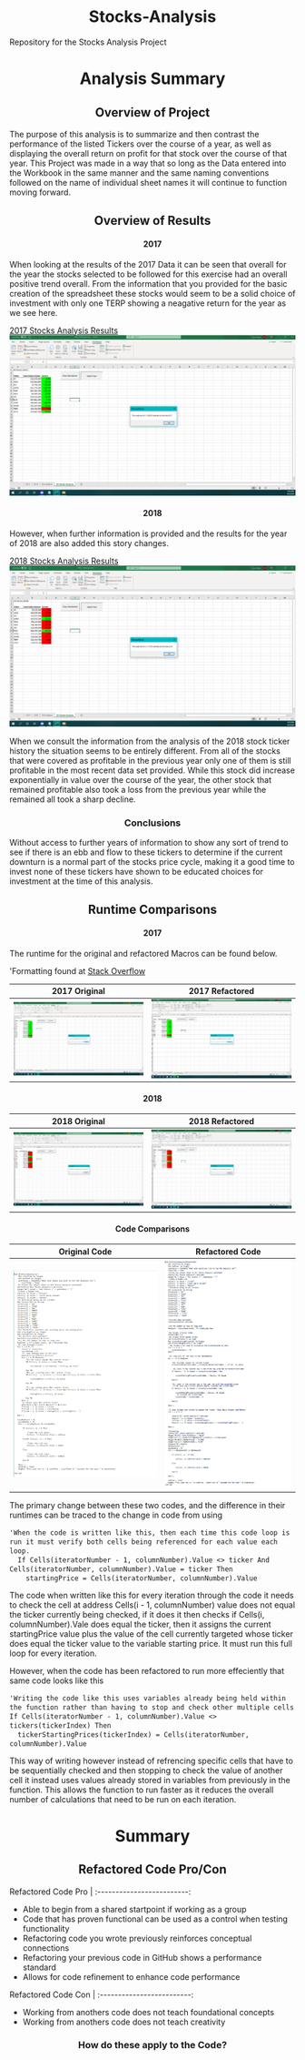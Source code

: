 # <div align="center">Stocks-Analysis</div>

Repository for the Stocks Analysis Project 

# <div align = "center">Analysis Summary</div>

## <div align = "center">Overview of Project</div>

  The purpose of this analysis is to summarize and then contrast the performance of the listed Tickers over the course of a year, as well as displaying the overall return on profit for that stock over the course of that year. This Project was made in a way that so long as the Data entered into the Workbook in the same manner and the same naming conventions followed on the name of individual sheet names it will continue to function moving forward.
  
## <div align = "center">Overview of Results</div>

#### <div align = "center">2017</div>
When looking at the results of the 2017 Data it can be seen that overall for the year the stocks selected to be followed for this exercise had an overall positive trend overall. From the information that you provided for the basic creation of the spreadsheet these stocks would seem to be a solid choice of investment with only one TERP showing a neagative return for the year as we see here. 

[2017 Stocks Analysis Results](https://github.com/CoryCMyers/Stocks-Analysis/blob/main/VBA_Challenge_2017.png) ![2017 Stocks Analysis Results](https://github.com/CoryCMyers/Stocks-Analysis/blob/main/VBA_Challenge_2017.png) 

#### <div align = "center">2018</div>

However, when further information is provided and the results for the year of 2018 are also added this story changes. 

[2018 Stocks Analysis Results](https://github.com/CoryCMyers/Stocks-Analysis/blob/main/VBA_Challenge_2018.png) ![2018 Stocks Analysis Results](https://github.com/CoryCMyers/Stocks-Analysis/blob/main/VBA_Challenge_2018.png)

When we consult the information from the analysis of the 2018 stock ticker history the situation seems to be entirely different. From all of the stocks that were covered as profitable in the previous year only one of them is still profitable in the most recent data set provided. While this stock did increase exponentially in value over the course of the year, the other stock that remained profitable also took a loss from the previous year while the remained all took a sharp decline.

### <div align = "center">Conclusions</div>

Without access to further years of information to show any sort of trend to see if there is an ebb and flow to these tickers to determine if the current downturn is a normal part of the stocks price cycle, making it a good time to invest none of these tickers have shown to be educated choices for investment at the time of this analysis.

## <div align = "center">Runtime Comparisons</div>

#### <div align = "center">2017</div>

The runtime for the original and refactored Macros can be found below.

'Formatting found at [Stack Overflow](https://stackoverflow.com/questions/24319505/how-can-one-display-images-side-by-side-in-a-github-readme-md)

2017 Original | 2017 Refactored 
:-------------------------:|:-------------------------:
![2017 Runtime Original](https://github.com/CoryCMyers/Stocks-Analysis/blob/CoryCMyers-patch-1-workingOnReadme/2017Base.PNG)  |  ![2017 Runtime Refactored](https://github.com/CoryCMyers/Stocks-Analysis/blob/main/VBA_Challenge_2017.png)

#### <div align = "center">2018</div>

2018 Original             |  2018 Refactored
:-------------------------:|:-------------------------:
![2018 Runtime Original](https://github.com/CoryCMyers/Stocks-Analysis/blob/CoryCMyers-patch-1-workingOnReadme/2018Base.PNG)  |  ![2018 Runtime Refactored](https://github.com/CoryCMyers/Stocks-Analysis/blob/CoryCMyers-patch-1-workingOnReadme/VBA_Challenge_2018.png)

#### <div align = "center">Code Comparisons</div>

Original Code | Refactored Code 
:-------------------------:|:-------------------------:
![Original Code](https://github.com/CoryCMyers/Stocks-Analysis/blob/main/Analysis_Code_Original.PNG)  | ![Refactored Code](https://github.com/CoryCMyers/Stocks-Analysis/blob/main/Analysis_Code_Refactored.PNG)


The primary change between these two codes, and the difference in their runtimes can be traced to the change in code from using

```
'When the code is written like this, then each time this code loop is run it must verify both cells being referenced for each value each loop.
  If Cells(iteratorNumber - 1, columnNumber).Value <> ticker And Cells(iteratorNumber, columnNumber).Value = ticker Then
    startingPrice = Cells(iteratorNumber, columnNumber).Value
```

The code when written like this for every iteration through the code it needs to check the cell at address Cells(i - 1, columnNumber) value does not equal the ticker currently being checked, if it does it then checks if Cells(i, columnNumber).Vale does equal the ticker, then it assigns the current startingPrice value plus the value of the cell currently targeted whose ticker does equal the ticker value to the variable starting price. It must run this full loop for every iteration.

However, when the code has been refactored to run more effeciently that same code looks like this

```
'Writing the code like this uses variables already being held within the function rather than having to stop and check other multiple cells
If Cells(iteratorNumber - 1, columnNumber).Value <> tickers(tickerIndex) Then
  tickerStartingPrices(tickerIndex) = Cells(iteratorNumber, columnNumber).Value
```

This way of writing however instead of refrencing specific cells that have to be sequentially checked and then stopping to check the value of another cell it instead uses values already stored in variables from previously in the function. This allows the function to run faster as it reduces the overall number of calculations that need to be run on each iteration.


# <div align = "center">Summary</div>

## <div align = "center">Refactored Code Pro/Con</div>

Refactored Code Pro       | 
:-------------------------:

- Able to begin from a shared startpoint if working as a group
- Code that has proven functional can be used as a control when testing functionality
- Refactoring code you wrote previously reinforces conceptual connections
- Refactoring your previous code in GitHub shows a performance standard
- Allows for code refinement to enhance code performance

Refactored Code Con       |
:-------------------------:

- Working from anothers code does not teach foundational concepts
- Working from anothers code does not teach creativity

### <div align = "center">How do these apply to the Code?</div>
  
  


